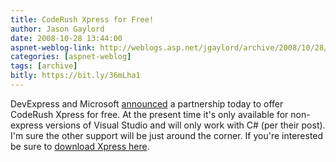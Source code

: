 ```yaml
---
title: CodeRush Xpress for Free!
author: Jason Gaylord
date: 2008-10-28 13:44:00
aspnet-weblog-link: http://weblogs.asp.net/jgaylord/archive/2008/10/28/coderush-xpress-for-free.aspx
categories: [aspnet-weblog]
tags: [archive]
bitly: https://bit.ly/36mLha1
---
```


DevExpress and Microsoft [announced](http://community.devexpress.com/blogs/ctodx/archive/2008/10/27/coderush-xpress-announced-and-available.aspx) a partnership today to offer CodeRush Xpress for free. At the present time it's only available for non-express versions of Visual Studio and will only work with C# (per their post). I'm sure the other support will be just around the corner. If you're interested be sure to [download Xpress here](http://devexpress.com/Products/Visual_Studio_Add-in/CodeRushX/).